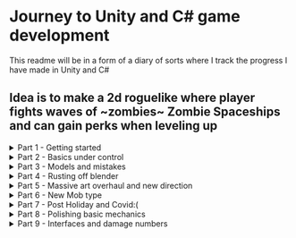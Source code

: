 # Journey to Unity and C# game development

This readme will be in a form of a diary of sorts where I track the progress I have made in Unity and C#


## Idea is to make a 2d roguelike where player fights waves of ~zombies~ Zombie Spaceships and can gain perks when leveling up

<details>
  <Summary>
        Part 1 - Getting started
    </Summary>

  <img height="300px" src="https://github.com/Lauri-Iivarinen/zombacopalypse/assets/94760484/c46e0c6e-c1bc-4ed4-a51a-67949a1eb4f6"/>

  No idea how to develop games in Unity and only small experience with C# in the form of a couple leetcode problems, however my experience with Java will help.
  <li>Multiple hours of YouTube tutorials later I have Unity open and a project running</li>
  <li>Project has different objects with different properties</li>
  <li>Player can move around</li>
  <li>Player can turn towards cursor</li>
  <li>Player can shoot projectiles towards cursor</li>
  <li>Player can damage 'Zombies'</li>
  <li>Player can take damage from 'Zombies'</li>
  <li>Rough sketch for UI to test how different classes interact</li>
</details>
<details>
  <Summary>
        Part 2 - Basics under control
    </Summary>

  <img height="300px" src="https://github.com/Lauri-Iivarinen/zombacopalypse/assets/94760484/aa0896a8-06c2-454d-99aa-6b13bab9f29e"/>

  Continued where I left off, sketched new model prototypes, need to create sprites soon. A lot of tutorials on YouTube which help a lot. Planning to extend player stats building. Need to look into different views (Menu/death screen etc.)
  <li>Removed excess models from the world and created prefabs</li>
  <li>Mobs spawn on timer and outside of player view</li>
  <li>Mobs chase player, no pathfinding if/when obstacles are created in the future</li>
  <li>Player has multiple guns that can be switched between</li>
  <li>Guns have different stats that affect gameplay (firerate/damage etc.)</li>
  <li>Player can level up</li>
  <li>UI changes</li>
</details>
<details>
  <Summary>
        Part 3 - Models and mistakes
    </Summary>

  <img height="200px" src="https://github.com/Lauri-Iivarinen/zombapocalypse/assets/94760484/b7ce6ca5-7367-4a9d-a3b6-a0cfb4591f5f" />
  <img height="200px" src="https://github.com/Lauri-Iivarinen/zombapocalypse/assets/94760484/6b8f9940-da88-42f3-bc9c-ad143fd248a7" />

  Looked into sprites and decided on art direction (was thinking about pixel/cartoon but ended up using free models from <a href="https://www.mixamo.com/#/">Mixamo</a>

  **Then ended up messing up git version** control and had to backtrack quite a lot to redo things :(

  Next up need to look into level creation, probably in blender
   <li>Barebones main menu and navigation</li>
   <li>Pause menu</li>
   <li>Player model and baseline walking animation</li>
   <li>Zombie model and animation</li>
  <li>Refined some game logics</li>
  <li>Tested out building project into executable</li>
</details>
<details>
  <Summary>
        Part 4 - Rusting off blender
    </Summary>

  Did some fine tuning with collision detection, now player can be confined within a play area, affects mobs also. Started doing some rough mocks for some models what I could include in the world, also created some guns for the player.
  <li>Collision detection</li>
  <li>Weapon models and basic weapon animation</li>
  <li>Some basic models for cars</li>
</details>
<details>
  <Summary>
        Part 5 - Massive art overhaul and new direction 
    </Summary>


<img height="200px" src="https://github.com/Lauri-Iivarinen/zombapocalypse/assets/94760484/9e14ccb6-1924-4fcc-910e-d222d77d8152"/>  


  After sleeping on the modeling and how the animations turned out I was extremely disappointed and thought what could I do... A thought came into mind, what if I change the gameplay from a "soldier" to a space rocket....

  This way I was able to create easy pixelated sprites and animating sprites was much easier as well since they require only few keyframes.

  After thinking about it for a while I did my testrun with the rocket and was extremely happy how it turned out so I decided to "full send" and I could not be more pleased...

  Luckily all mechanics are applicable here as well
  
  <li>New player sprites and animating</li>
  <li>New mob sprite and animating</li>
  <li>New background and parallax effect</li>
  <li>Asteroids to fill the play area (and block it off)</li>
  <li>Decided on "class/itemization"</li>
  <li>Got rid of some access code and cleaned up classes</li>
</details>
<details>
  <Summary>
        Part 6 - New Mob type
    </Summary>


<img height="200px" src="https://github.com/Lauri-Iivarinen/spaceapocalypse/assets/94760484/d2af0b74-8310-42ae-abb8-0a3f54d3bd71"/>  

  Created new class selection screen, no longer weapon switching, you choose before game and play with the choice.
  
  Feeling encouranged with the new art direction and progress I made I decided to push on. Making different type of enemies was the goal from beginnign and I decided to tackle the new ranged attacking mob now.
  
  Ended up being easier than I though since I could just make a new collision detector for the mobs to decide if they are close enough to start shooting towards player
  
  <li>Mob and player explosions on death</li>
  <li>Class selection screen</li>
  <li>New stats in class affecting gameplay (speed, hp etc.)</li>
  <li>New enemy, ranged</li>
  <li>Mob spawning changes to spawn around player and never outside playable boundaries</li>
</details>
<details>
  <Summary>
        Part 7 - Post Holiday and Covid:(
    </Summary>


<img height="200px" src="https://github.com/Lauri-Iivarinen/spaceapocalypse/assets/94760484/c00ed48d-fb60-45fc-bf1b-4ba526be9853"/>
<img height="200px" src="https://github.com/Lauri-Iivarinen/spaceapocalypse/assets/94760484/1a9c2523-05f3-4b6e-93e7-5cf572ab6e6c"/>

  Took a big break to enjoy Holidays with family and wasnt able to get back to business untill couple weeks after new years because I ended up getting Covid from somewhere. 
  
  Anyways back to business as usual. Fixed all stats not being applied so that player can increase them when leveling up, currently 6 different stats to upgrade, when leveling up random selection of 3 appears where player chooses 1 to buff.
  
  <li>Level Up Screen</li>
  <li>Upgrade stats when leveling Up</li>
  <li>All player stats effect gameplay</li>
  <li>Baseline stats display on top right of screen</li>
  <li>Player attacks have a chance to critically strike mob increasing damage the attack deals</li>
  <li>Upgraded death animation to ranged mob</li>
  

  ### TODO:

  Mobs drop health pickups on death
  
  More Upgradable stats (Bullet penetration etc.)
  
  Automatic Health Regen (and stats for it)
</details>
<details>
  <Summary>
        Part 8 - Polishing basic mechanics
    </Summary>

  
<img height="200px" src="https://github.com/Lauri-Iivarinen/spaceapocalypse/assets/94760484/38e97b2a-ecd2-4132-a90a-62b66e5b6354"/>

  Did a small change around how collision works so bullet penetration can work properly. Speaking of which player can now have bullet penetration stat (10% penetration = every 10th bullet penetrates once extra).

  Also worked on some fine tuning and made it easier to tweak certain stats (Mob xp rewards, player hp gains, leveling up...).

  Player can now also regenerate health by mob drops, 10% chance to drop hp capsule that can be picked up to heal a lot and player also has passive but very slow health regen which ticks every 4 seconds. Taking damage should not be ideal so   
  passive regen is very slow.
  
  <li>Passive HP Regeneration</li>
  <li>Mobs can drop HP capsules</li>
  <li>Bullets can penetrate (properly)</li>
  <li>New level up rewards: HP Regen and Bullet penetration</li>
  <li>Fixed diagonal movement being ~40% faster than intended</li>
  
</details>
<details>
  <Summary>
        Part 9 - Interfaces and damage numbers
  </Summary>

  
<img height="200px" src="https://github.com/Lauri-Iivarinen/spaceapocalypse/assets/94760484/23fe0a4a-ade0-4253-91b5-522df8118a27"/>

  There is nothing more satisfying than seeing the BIG damage you do to the enemies and displaying that with numbers is an easy and classic way to make players feel more powerful the more powerups they gain.

  Also noticed a bug after implementing damage numbers where ranged mobs were taking damage even when bullet enters their range finder trigger, this was not intended...

  Fixing this bug meant I needed to find a new way to recognice hit and make mobs take damage. By making a simple interface to mobs I was able to achieve this surprisingly easy.
  
  <li>Floating damage numbers</li>
  <li>Floating healing numbers</li>
  <li>Numbers tuning so that health etc is not calculated in decimals</li>
  <li>Leveling up plays an animation (done after recording gif)</li>
  
</details>

